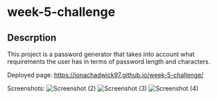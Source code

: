 # week-5-challenge

## Descrption

This project is a password generator that takes into account what requirements the user has in terms of password length and characters.

Deployed page: https://ionachadwick97.github.io/week-5-challenge/

Screenshots: 
![Screenshot (2)](https://user-images.githubusercontent.com/117356506/213943701-0b2c116f-cb84-4ff5-b5af-925c79f4b84c.png)
![Screenshot (3)](https://user-images.githubusercontent.com/117356506/213943706-9a8bb371-e13f-41bc-845a-2b9cadc41aa4.png)
![Screenshot (4)](https://user-images.githubusercontent.com/117356506/213943711-43e84038-3909-46af-95dc-e0234bfde9a4.png)
